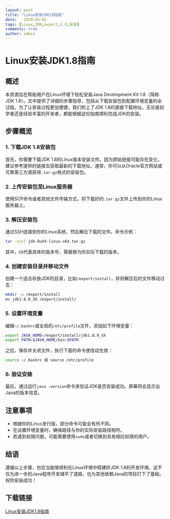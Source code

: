 ```yaml
---
layout: post
title: "Linux安装JDK18指南"
date:   2020-03-01
tags: [Linux,JDK,export,1.8,安装]
comments: true
author: admin
---
```

# Linux安装JDK1.8指南

## 概述

本资源旨在帮助用户在Linux环境下轻松安装Java Development Kit 1.8（简称JDK 1.8）。文中提供了详细的步骤指导，包括从下载安装包到配置环境变量的全过程。为了让安装过程更加便捷，我们附上了JDK 1.8的直接下载地址。无论是初学者还是经验丰富的开发者，都能根据这份指南顺利完成JDK的安装。

## 步骤概览

### 1. 下载JDK 1.8安装包

首先，你需要下载JDK 1.8的Linux版本安装文件。因为原始链接可能存在变化，建议参考提供的链接去获取最新的下载地址。通常，你可以从Oracle官方网站或可靠第三方源获得`.tar.gz`格式的安装包。

### 2. 上传安装包至Linux服务器

使用SCP命令或者其他文件传输方式，将下载好的`.tar.gz`文件上传到你的Linux服务器上。

### 3. 解压安装包

通过SSH连接到你的Linux系统，然后解压下载的文件。命令示例：

```bash
tar -zxvf jdk-8uXX-linux-x64.tar.gz
```

其中，`XX`代表具体的版本号，需替换为你实际下载的版本。

### 4. 创建安装目录并移动文件

创建一个适合存放JDK的目录，比如`/export/install`，并将解压后的文件移动过去：

```bash
mkdir -p /export/install
mv jdk1.8.0_XX /export/install/
```

### 5. 设置环境变量

编辑`~/.bashrc`或全局的`/etc/profile`文件，添加如下环境变量：

```bash
export JAVA_HOME=/export/install/jdk1.8.0_XX
export PATH=$JAVA_HOME/bin:$PATH
```

之后，保存并关闭文件，执行下面的命令使改动生效：

```bash
source ~/.bashrc 或 source /etc/profile
```

### 6. 验证安装

最后，通过运行`java -version`命令来验证JDK是否安装成功。屏幕将会显示出Java的版本信息。

## 注意事项

- 根据你的Linux发行版，部分命令可能会有所不同。
- 在设置环境变量时，确保路径与你的实际安装路径相符。
- 若遇到权限问题，可能需要使用`sudo`或者切换到具有相应权限的用户。

## 结语

遵循以上步骤，你应当能够顺利在Linux环境中搭建好JDK 1.8的开发环境。这不仅为进一步的Java程序开发铺平了道路，也为其他依赖Java的项目打下了基础。祝你安装成功！

## 下载链接

[Linux安装JDK1.8指南](https://pan.quark.cn/s/eb70c059f98a)